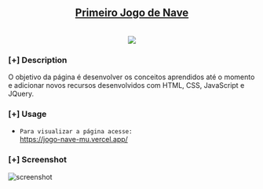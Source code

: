 <h2 align="center"><u>Primeiro Jogo de Nave</u></h2>

<p align="center">
<br>
    <img src="https://img.shields.io/badge/Written%20In-HTML CSS JS JQUERY-blue?style=flat-square">
</p>

### [+] Description
O objetivo da página é desenvolver os conceitos aprendidos até o momento e adicionar novos recursos desenvolvidos com HTML, CSS, JavaScript e JQuery.

### [+] Usage
 - `Para visualizar a página acesse:`<br>
 <a href="https://jogo-nave-mu.vercel.app/">https://jogo-nave-mu.vercel.app/</a>

### [+] Screenshot
![screenshot](Jn.gif)




